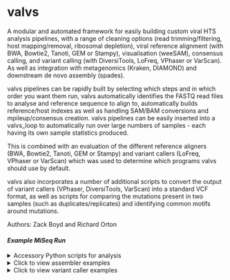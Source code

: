 # valvs
A modular and automated framework for easily building custom viral HTS analysis pipelines, with a range of cleaning options (read trimming/filtering, host mapping/removal, ribosomal depletion), viral reference alignment (with BWA, Bowtie2, Tanoti, GEM or Stampy), visualisation (weeSAM), consensus calling, and variant calling (with DiversiTools, LoFreq, VPhaser or VarScan). As well as integration with metagenomics (Kraken, DIAMOND) and downstream de novo assembly (spades).

valvs pipelines can be rapidly built by selecting which steps and in which order you want them run, valvs automatically identifies the FASTQ read files to analyse and reference sequence to align to, automatically builds reference/host indexes as well as handling SAM/BAM conversions and mpileup/consensus creation. valvs pipelines can be easily inserted into a valvs_loop to automatically run over large numbers of samples - each having its own sample statistics produced.

This is combined with an evaluation of the different reference aligners (BWA, Bowtie2, Tanoti, GEM or Stampy) and variant callers (LoFreq, VPhaser or VarScan) which was used to determine which programs valvs should use by default.

valvs also incorporates a number of additional scripts to convert the output of variant callers (VPhaser, DiversiTools, VarScan) into a standard VCF format, as well as scripts for comparing the mutations present in two samples (such as duplicates/replicates) and identifying common motifs around mutations.

Authors: Zack Boyd and Richard Orton   
#### _Example MiSeq Run_  

<details> 
 <summary>Accessory Python scripts for analysis</summary> <p>  
 
 #### valvs_duplicate_compare.py  
 ------  
 A script which takes two converted VCF files, finds unique and non-unique SNPs between them and their corresponding allele frequencies. This data is output in a format to be used by the Compare_duplicate.r script.  
 ``` 
 valvs_duplicate_compare.py --first input_1 --second input_2 --sample unique
 ``` 
 Both ``--first`` & ``--second`` require VCF files which have been converted by one of the "2VCF.py" scripts.
 The ``--sample`` tag is a unique string used to identify the sample. i.e sample1. This allows you to differentiate between samples in R.  
 
 ------   
 #### valvs_motifs.py  
 ------  
 A script which analyses mutations, specifically what effect up and downstream bases have on the number of mutations occuring. 
 The user has the ability to choose how many bases are considered. The "\_raw" file shows the bases before and after each mutation in the file.The "\_calculation" file contains information on the total number of mutations occuring after user set bases, this value is also represented as a % of total number of mutations in the forward or reverse strand. Data is outputted in a format needed by the Motif_Heatmap.r script.  
 ```
 valvs_motify.py --fasta file.fa --bases 2 --input in.txt --output out.txt --rfriendly yes 
 ```  
 ``--input:`` The converted diversitools output you wish to study.  
 ``--fasta:`` The fasta file used by diversitools to generate your input file.  
 ``--bases:`` How many up/down stream bases you wish to analyse. In this case dinucleotides are considered.  
 ``--output:`` What you wish to call your output file.  
 ``--rfriendly:`` Give me my data in a format ready for R analysis. You always want to set this if you are using Motif_Heatmap.r  
 
 ------  
 #### VCFDistanceMeasure.py  
 ------  
 Compares two mutation files containing SNPs. The two input files must have been created by using one of the "2VCF.py" scripts.
 The output file pairs non-unique SNPs at the top of the file, then unique SNPs below this. A sum of squares value is produced for each SNP in each file, with a total sum of squares value at the bottom of the file.  
 As well as this, the total number of shared & mishared 0-1% and > = 10% mutations are output at the bottom of the file.
 ```
 VCFDistanceMeasure.py -1 input1.txt -2 input2.txt -O output.txt
 ```  
 `-1`: First input converted VCF.  
 `-2`: Second input converted VCF.  
 `-O`: Output file name.  
 
 ------  
 #### X2VCF.py  
 ------ 
 All of the "2VCF.py" scripts take the corresponding variant callers output and converts it to a standard VCF format, allowing for east analysis.  
 _n.b: The VarScan2VCF.py script needs varscan to be run with the --output-vcf set to 1._  
 ```
 All of the 2VCF.py scripts are run as follows:  
 X2VCF.py input
 ```  
 The scripts only require one input, which is the file to convert.  
 
 ------  
 #### VCFilter.py  
 ------  
 Filters a VCF file produced by one of the "2VCF.py" scripts at user set thresholds. The output is identical to the input format only with SNPs filtered out.  
 ```
 VCFilter.py -C 1000 -F 0.1 -Q 0 -I input.txt -O output.txt --strandbias y/yes
 ```  
 `-C`: Coverage. Filter out all SNPs lower than this value.  
 `-F`: Frequency. Filter out all SNPs with an allele frequency lower than this value.  
 `-Q`: Quality. Filter out all SNPs with a quality lower than this value.  
 `--strandbias`: Strand bias: If y or yes, only show me SNPs which appears on both strands. If n or no only show me SNPs which occur on one strand.  
 `-I`: Input. Input converted VCF file.  
 `-O`: Output. What you want your output file to be called. 
 
 </p></summary></details>

<details>  
<summary>Click to view assembler examples</summary> <p>  

 ## **Assemblers**  
#### valvs_bowtie2.sh
------
**Run as:**	`valvs_bowtie2.sh`  
Can be given: `{(-1 Read1.fq -2 Read2.fq} OR {-u unpaired.fq)} -r ref.fa -t threads -m mode -o output`  
###### _Example Paired End_
``` bash
user@server: valvs_bowtie2.sh -1 paired1.fq -2 paired2.fq -r ref.fasta -t 15 -m local -o myoutput
```
------
#### valvs_bwa.sh
------
**Run as:**	`valvs_bwa.sh`  
Can be given: `({-1 Read1.fq -2 Read2.fq} OR {-u unpaired.fq}) -r ref.fa -t threads -o output`  
###### _Example Unpaired_
``` bash
user@server: valvs_bwa.sh -u unpaired.fastq -r ref.fasta -t 6 -o bwa_out
```
------
#### valvs_tanoti.sh
------
**Run as:**	`valvs_tanoti.sh`  
Can be given: `({-1 Read1.fq -2 Read2.fq} OR {-u unpaired.fq}) -r ref.fa -o output`  
###### _Example Paired End_
``` bash
user@server: valvs_tanoti.sh -1 paired1.fq -2 paired2.fq -r ref.fa -o tanoti_out 
```   
------
#### valvs_stampy.sh  
------
**Run as:** `valvs_stampy.sh` 
###### _Example with command line inputs._
``` bash
user@server: valvs_stampy.sh -1 paired1.fq -2 paired.fq -r ref.fa -o output
```  
------
#### valvs_gem.sh  
------
**Run as:** `valvs_gem.sh`  
###### _Example with command line inputs._
``` bash
user@server: valvs_gem -1 paired.fq -2 paired.fq -r ref.fa -o output
```
  
</p></details>  
<details>
  <summary>Click to view variant caller examples</summary> <p>  
  
  ## Variant Callers  
  #### valvs_vphaser.sh  
  ------ 
  
  **Run as:** `valvs_vphaser.sh`  
  Can be given: `-b bamfile` 
  ###### _Example_  
  ``` bash
  user@server: valvs_vphaser.sh -b file.bam
  ``` 
  ------
  #### valvs_lofreq.sh 
  ------
  **Run as:** `valvs_lofreq.sh`  
  Can be given: `-b bamfile -r ref.fa`  
  ###### _Example_  
  ```bash 
  user@server: valvs_lofreq.sh -b file.bam -r ref.fa
  ```  
  _n.b: output file is always your input bam -(.bam) +(.vcf)._ 
  
  ------  
  #### valvs_varscan.sh  
  ------ 
  **Run as:** `valvs_varscan.sh`  
  Can be given: `-m mpileupFile -q minAvgQual -f minVarFreq`  
  ###### _Example_  
  ``` bash
  user@server: valvs_varscan.sh -m input.mpileup.txt -q 1 -f 0.1
  ```  
  _n.b: output file is always your input mpileup -(mpileup.txt) +(.vcf)._
  
  
  </p></details>
